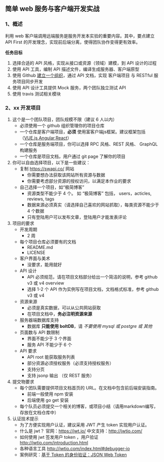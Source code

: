 ## 简单 web 服务与客户端开发实战

### 1、概述

利用 web 客户端调用远端服务是服务开发本实验的重要内容。其中，要点建立 API First 的开发理念，实现前后端分离，使得团队协作变得更有效率。

**任务目标**

1. 选择合适的 API 风格，实现从接口或资源（领域）建模，到 API 设计的过程
2. 使用 API 工具，编制 API 描述文件，编译生成服务器、客户端原型
3. 使用 Github [建立一个组织](https://chun-ge.github.io/How-to-establish-an-organization-on-Github/)，通过 API 文档，实现 客户端项目 与 RESTful 服务项目同步开发
4. 使用 API 设计工具提供 Mock 服务，两个团队独立测试 API  
5. 使用 travis 测试相关模块

### 2、xx 开发项目

1. 这个是一个团队项目，团队规模不限（建议 6 人以内）
    - 必须使用一个 github 组织管理你的项目仓库
    - 一个仓库是客户端项目，**必须** 使用富客户端js框架。建议框架包括（[VUE.js](https://cn.vuejs.org/),[Angular](https://angular.cn/features),[React](https://reactjs.org/)）
    - 一个仓库是服务端项目，你可以选择 RPC 风格、REST 风格、 GraphQL 构建服务
    - 一个仓库是项目文档，用户通过 git page 了解你的项目
2. 你可以自由选择项目，以下是一些建议：
    - 复制 https://swapi.co/ 网站
        - 你需要想办法获取该网站所有资源与数据
        - 你需要考虑部分资源的授权访问，以满足本作业的要求
    - 自己选择一个项目，如“极简博客”
        - 资源类型不能少于 4 个。 如 “极简博客” 包括， users，acticles, reviews, tags
        - 数据来源必须真实（请选择自己喜欢的网站抓取），每类资源不能少于 4 个数据
        - 只有登陆用户可以发布文章，登陆用户才能发表评论
3. 项目的要求
    - 开发周期
        - 2 周
    - 每个项目仓库必须要有的文档
        - README.md
        - LICENSE
    - 客户界面与美术
        - 没要求，能用就好
    - API 设计
        - API 必须规范，请在项目文档部分给出一个简洁的说明，参考 github v3 或 v4 overview
        - 选择 1-2 个 API 作为实例写在项目文档，文档格式标准，参考 github v3 或 v4
    - 资源来源
        - 必须是真实数据，可以从公共网站获取
        - 在项目文档中，**务必注明资源来源**
    - 服务器端数据库支持
        - 数据库 **只能使用 boltDB**，请 *不要使用 mysql 或 postgre 或 其他*
    - 页面数与 API 数限制
        - 界面不能少于 3 个界面
        - 服务 API 不能少于 6 个
    - API 要求
        - API root 能获取服务列表
        - 部分资源必须授权服务（必须支持授权服务）
        - 支持分页
        - 支持 jsonp 输出 （仅 REST 服务）
4. 提交物要求
    - 每个团队需要提供项目文档首页的 URL。在文档中包含前后端安装指南。
        - 前端一般使用 npm 安装
        - 后端使用 go get 安装
    - 每个队员必须提交一个相关的博客，或项目小结（请用markdown编写，存放在文档仓库中）
5. 认证技术提示
    - 为了方便实现用户认证，建议采用 JWT 产生 token 实现用户认证。
    - 什么是 jwt？ 官网：https://jwt.io/ 中文支持：http://jwtio.com/
    - 如何使用 jwt 签发用户 token ，用户验证  http://jwtio.com/introduction.html
    - 各种语言工具 http://jwtio.com/index.html#debugger-io
    - 案例研究：[基于 Token 的身份验证：JSON Web Token](https://ninghao.net/blog/2834)

    

